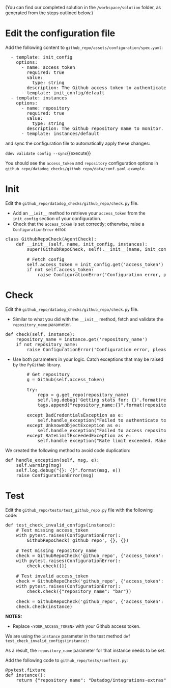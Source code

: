 (You can find our completed solution in the `/workspace/solution` folder, as generated from the steps outlined below.)

# Edit the configuration file

Add the following content to `github_repo/assets/configuration/spec.yaml`:

<pre class="file" data-target="clipboard">
  - template: init_config
    options:
      - name: access_token
        required: true
        value:
          type: string
        description: The Github access token to authenticate the Github API.
      - template: init_config/default
  - template: instances
    options:
      - name: repository
        required: true
        value:
          type: string
        description: The Github repository name to monitor.
      - template: instances/default
</pre>

and sync the configuration file to automatically apply these changes:

`ddev validate config --sync`{{execute}}

You should see the `access_token` and `repository` configuration options in `github_repo/datadog_checks/github_repo/data/conf.yaml.example`.

# Init

Edit the `github_repo/datadog_checks/github_repo/check.py` file.
- Add an `__init__` method to retrieve your `access_token` from the `init_config` section of your configuration.
- Check that the `access_token` is set correctly; otherwise, raise a `ConfigurationError` error.

<pre class="file" data-target="clipboard">
class GithubRepoCheck(AgentCheck):
    def __init__(self, name, init_config, instances):
        super(GithubRepoCheck, self).__init__(name, init_config, instances)

        # Fetch config
        self.access_token = init_config.get('access_token')
        if not self.access_token:
            raise ConfigurationError('Configuration error, please set an access_token.')
</pre>

# Check

Edit the `github_repo/datadog_checks/github_repo/check.py` file.
- Similar to what you did with the `__init__` method, fetch and validate the `repository_name` parameter.

<pre class="file" data-target="clipboard">
def check(self, instance):
    repository_name = instance.get('repository_name')
    if not repository_name:
        raise ConfigurationError('Configuration error, please set a repository name.')
</pre>

- Use both parameters in your logic. Catch exceptions that may be raised by the `PyGithub` library.

<pre class="file" data-target="clipboard">
        # Get repository
        g = Github(self.access_token)

        try:
            repo = g.get_repo(repository_name)
            self.log.debug('Getting stats for: {}'.format(repo.name))
            tags.append("repository_name:{}".format(repository_name))

        except BadCredentialsException as e:
            self.handle_exception("Failed to authenticate to Github with given access_token", e)
        except UnknownObjectException as e:
            self.handle_exception("Failed to access repository. Check your repository_name config", e)
        except RateLimitExceededException as e:
            self.handle_exception("Rate limit exceeded. Make sure you provided an access_token", e)
</pre>

We created the following method to avoid code duplication:

<pre class="file" data-target="clipboard">
def handle_exception(self, msg, e):
    self.warning(msg)
    self.log.debug("{}: {}".format(msg, e))
    raise ConfigurationError(msg)
</pre>

# Test

Edit the `github_repo/tests/test_github_repo.py` file with the following code:

<pre class="file" data-target="clipboard">
def test_check_invalid_configs(instance):
    # Test missing access_token
    with pytest.raises(ConfigurationError):
        GithubRepoCheck('github_repo', {}, {})

    # Test missing repository_name
    check = GithubRepoCheck('github_repo', {'access_token': "foo"}, {})
    with pytest.raises(ConfigurationError):
        check.check({})

    # Test invalid access_token
    check = GithubRepoCheck('github_repo', {'access_token': "invalid"}, {})
    with pytest.raises(ConfigurationError):
        check.check({"repository_name": "bar"})

    check = GithubRepoCheck('github_repo', {'access_token': "<YOUR_ACCESS_TOKEN>"}, {})
    check.check(instance)
</pre>

__NOTES:__

- Replace `<YOUR_ACCESS_TOKEN>` with your Github access token.

We are using the `instance` parameter in the test method `def test_check_invalid_configs(instance):`

As a result, the `repository_name` parameter for that instance needs to be set.

Add the following code to `github_repo/tests/conftest.py`:

<pre class="file" data-target="clipboard">
@pytest.fixture
def instance():
    return {"repository_name": "Datadog/integrations-extras"}
</pre>
